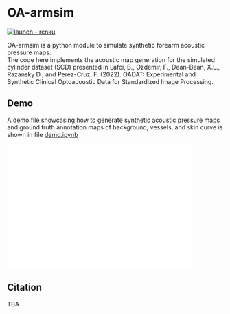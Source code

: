 # OA-armsim

[![launch - renku](https://img.shields.io/badge/launch-renku-2ea44f?logo=python)](https://renkulab.io/projects/firatozdemir/oa-armsim/sessions/new?autostart=1)

OA-armsim is a python module to simulate synthetic forearm acoustic pressure maps.   
The code here implements the acoustic map generation for the simulated cylinder dataset (SCD) presented in Lafci, B., Ozdemir, F., Dean-Bean, X.L., Razansky D., and Perez-Cruz, F. (2022). OADAT: Experimental and Synthetic Clinical Optoacoustic Data for Standardized Image Processing. 

## Demo

A demo file showcasing how to generate synthetic acoustic pressure maps and ground truth annotation maps of background, vessels, and skin curve is shown in file [demo.ipynb](notebooks/demo.ipynb)

![Simulated acoustic pressure map, labels and individual tissue maps](resources/sample.png "Sample simulation") 

## Citation  

TBA